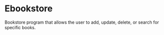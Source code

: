 # Ebookstore
Bookstore program that allows the user to add, update, delete, or search for specific books.

